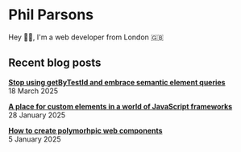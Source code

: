 # Phil Parsons

Hey 👋🏻, I'm a web developer from London 🇬🇧

## Recent blog posts

<!-- blog posts -->
[**Stop using getByTestId and embrace semantic element queries**](https://philparsons.co.uk/blog/stop-using-getbytestid/)<br>18 March 2025

[**A place for custom elements in a world of JavaScript frameworks**](https://philparsons.co.uk/blog/custom-elements-in-a-world-of-frameworks/)<br>28 January 2025

[**How to create polymorhpic web components**](https://philparsons.co.uk/blog/how-to-create-polymorphic-web-components/)<br>5 January 2025
<!-- /blog posts -->
